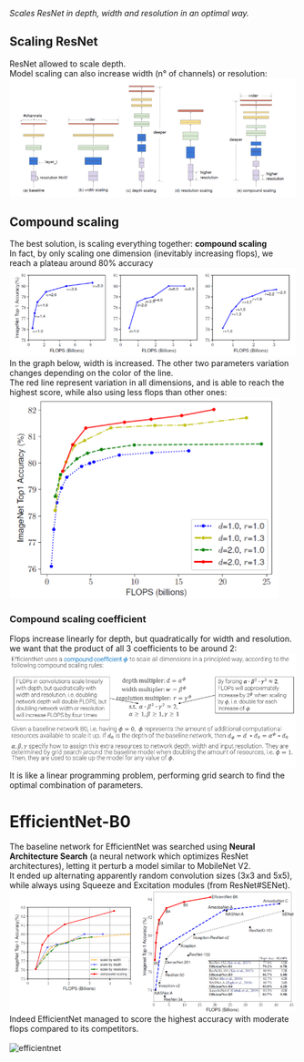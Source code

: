 _Scales ResNet in depth, width and resolution in an optimal way._<br>
## Scaling ResNet<br>
ResNet allowed to scale depth.<br>
Model scaling can also increase width (n° of channels) or resolution:<br>
![](../../img/pasted-image-20230718225812.png)<br>
## Compound scaling<br>
The best solution, is scaling everything together: **compound scaling**<br>
In fact, by only scaling one dimension (inevitably increasing flops), we reach a plateau around 80% accuracy<br>
![](../../img/pasted-image-20230718225926.png)<br>
In the graph below, width is increased. The other two parameters variation changes depending on the color of the line.<br>
The red line represent variation in all dimensions, and is able to reach the highest score, while also using less flops than other ones:<br>
![](../../img/pasted-image-20230718230119.png)<br>
### Compound scaling coefficient<br>
Flops increase linearly for depth, but quadratically for width and resolution. we want that the product of all 3 coefficients to be around 2:<br>
![](../../img/pasted-image-20230718230417.png)<br>
It is like a linear programming problem, performing grid search to find the optimal combination of parameters.<br>
# EfficientNet-B0<br>
The baseline network for EfficientNet was searched using **Neural Architecture Search** (a neural network which optimizes ResNet architectures), letting it perturb a model similar to MobileNet V2.<br>
It ended up alternating apparently random convolution sizes (3x3 and 5x5), while always using Squeeze and Excitation modules (from ResNet#SENet).<br>
![](../../img/pasted-image-20230718230837.png)<br>
Indeed EfficientNet managed to score the highest accuracy with moderate flops compared to its competitors.<br>
<br>
![efficientnet](https://www.youtube.com/watch?v=3svIm5UC94I)